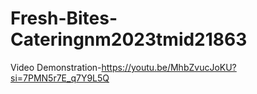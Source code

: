 # Fresh-Bites-Cateringnm2023tmid21863

Video Demonstration-https://youtu.be/MhbZvucJoKU?si=7PMN5r7E_q7Y9L5Q  
